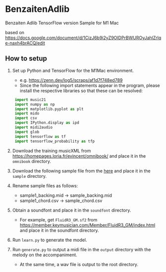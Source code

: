 # BenzaitenAdlib
Benzaiten Adlib TensorFlow version Sample for M1 Mac

based on https://docs.google.com/document/d/1CizJ6b9i2yZ9OIDPrBWUROyJahlZrlqe-naxh4brACQ/edit

## How to setup

1. Set up Python and TensorFlow for the M1Mac environment.
   * e.g. https://zenn.dev/log5/scraps/af1d7f748ed789 
   * Since the following import statements appear in the program, please install the respective libraries so that these can be resolved:
   ```python
    import music21
    import numpy as np
    import matplotlib.pyplot as plt
    import mido
    import csv
    import IPython.display as ipd
    import midi2audio
    import glob
    import tensorflow as tf
    import tensorflow_probability as tfp
   ```

2. Download the training musicXML from https://homepages.loria.fr/evincent/omnibook/ and place it in the `omnibook` directory.

3. Download the following sample file from the [here](https://drive.google.com/drive/folders/1jZSMX14B-i98x06QowaNL_9VGXeJZJbd) and place it in the `sample` directory. 
4. Rename sample files as follows:
   - sample1_backing.mid -> sample_backing.mid
   - sample1_chord.csv -> sample_chord.csv

5. Obtain a soundfont and place it in the `soundfont` directory.
   - For example, get `FluidR3_GM.sf2` from https://member.keymusician.com/Member/FluidR3_GM/index.html and place it in the soundfont directory.

6. Run `learn.py` to generate the model.

7. Run `generate.py` to output a midi file in the `output` directory with the melody on the accompaniment.
   - At the same time, a wav file is output to the root directory.



